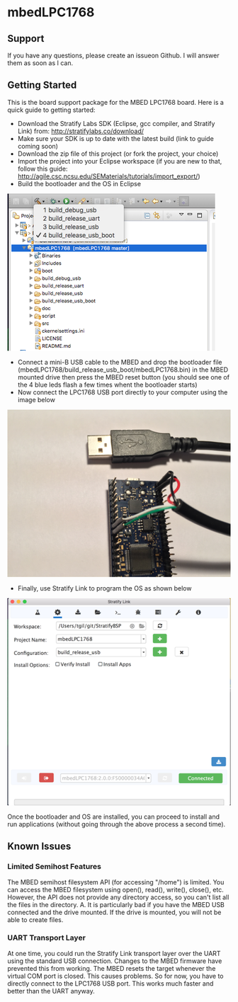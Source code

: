 # mbedLPC1768

## Support

If you have any questions, please create an issueon Github.  I will answer them as soon as I can.

## Getting Started

This is the board support package for the MBED LPC1768 board.  Here is a quick guide to getting started:

- Download the Stratify Labs SDK (Eclipse, gcc compiler, and Stratify Link) from:  http://stratifylabs.co/download/
- Make sure your SDK is up to date with the latest build (link to guide coming soon)
- Download the zip file of this project (or fork the project, your choice)
- Import the project into your Eclipse workspace (if you are new to that, follow this guide: http://agile.csc.ncsu.edu/SEMaterials/tutorials/import_export/)
- Build the bootloader and the OS in Eclipse

![Preview](https://github.com/StratifyLabs/mbedLPC1768/blob/master/doc/build-options.png "Build Options")

- Connect a mini-B USB cable to the MBED and drop the bootloader file (mbedLPC1768/build_release_usb_boot/mbedLPC1768.bin) in the MBED mounted drive then press the MBED reset button (you should see one of the 4 blue leds flash a few times whent the bootloader starts)
- Now connect the LPC1768 USB port directly to your computer using the image below 

![Preview](https://github.com/StratifyLabs/mbedLPC1768/blob/master/doc/mbedLPC1768-USBConnections.JPG "mbed LPC1768 USB Connections")

- Finally, use Stratify Link to program the OS as shown below 

![Preview](https://github.com/StratifyLabs/mbedLPC1768/blob/master/doc/stratifyOS-program.png "Install Stratify OS")

Once the bootloader and OS are installed, you can proceed to install and run applications (without going through the above process a second time).

## Known Issues

### Limited Semihost Features
The MBED semihost filesystem API (for accessing "/home") is limited.  You can access the MBED filesystem using open(), read(), write(), close(), etc.  However, the API does not provide any directory access, so you can't list all the files in the directory.  A.  It is particularly bad if you have the MBED USB connected and the drive mounted.  If the drive is mounted, you will not be able to create files.

### UART Transport Layer

At one time, you could run the Stratify Link transport layer over the UART using the standard USB connection.  Changes to the MBED firmware have prevented this from working.  The MBED resets the target whenever the virtual COM port is closed.  This causes problems.  So for now, you have to directly connect to the LPC1768 USB port.  This works much faster and better than the UART anyway.
